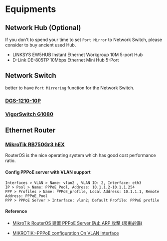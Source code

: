 # Equipments

## Network Hub (Optional)

If you don't to spend your time to set `Port Mirror` to Network Switch, please consider to buy ancient used Hub.  

- LINKSYS EW5HUB Instant Ethernet Workgroup 10M 5-port Hub
- D-Link DE-805TP 10Mbps Ethernet Mini Hub 5-Port

## Network Switch

better to have `Port Mirroring` function for the Network Switch.

### [DGS-1210-10P](http://www.dlinktw.com.tw/business/product?id=343)

### [VigorSwitch G1080](https://www.draytek.com/products/vigorswitch-g1080/)

## Ethernet Router

### [MikroTik RB750Gr3 hEX](https://mikrotik.com/product/RB750Gr3)

RouterOS is the nice operating system which has good cost performance ratio.
#### Config PPPoE server with VLAN support

```
Interfaces > VLAN > Name: vlan2 , VLAN ID: 2, Interface: eth3
IP > Pool > Name: PPPoE_Pool, Address: 10.1.1.2-10.1.1.254
PPP > Profiles > Name: PPPoE_profile, Local Address: 10.1.1.1, Remote Address: PPPoE_Pool
PPP > PPPoE Server > Interface: vlan2; Default Profile: PPPoE profile
```

#### Reference

- [MikroTik RouterOS 建置 PPPoE Server 防止 ARP 攻擊 (房東必備)](https://www.ez2o.com/Blog/Post/MikroTik-RouterOS-PPPoE-Server)

- [MIKROTIK:-PPPoE configuration On VLAN Interface](http://laxmidharnetworking.blogspot.com/2017/06/mikrotik-pppoe-configuration-on-vlan.html) 